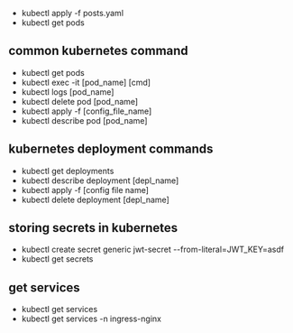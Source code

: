 - kubectl apply -f posts.yaml
- kubectl get pods

## common kubernetes command

- kubectl get pods
- kubectl exec -it [pod_name] [cmd]
- kubectl logs [pod_name]
- kubectl delete pod [pod_name]
- kubectl apply -f [config_file_name]
- kubectl describe pod [pod_name]

## kubernetes deployment commands

- kubectl get deployments
- kubectl describe deployment [depl_name]
- kubectl apply -f [config file name]
- kubectl delete deployment [depl_name]

## storing secrets in kubernetes

- kubectl create secret generic jwt-secret --from-literal=JWT_KEY=asdf
- kubectl get secrets

## get services

- kubectl get services
- kubectl get services -n ingress-nginx
